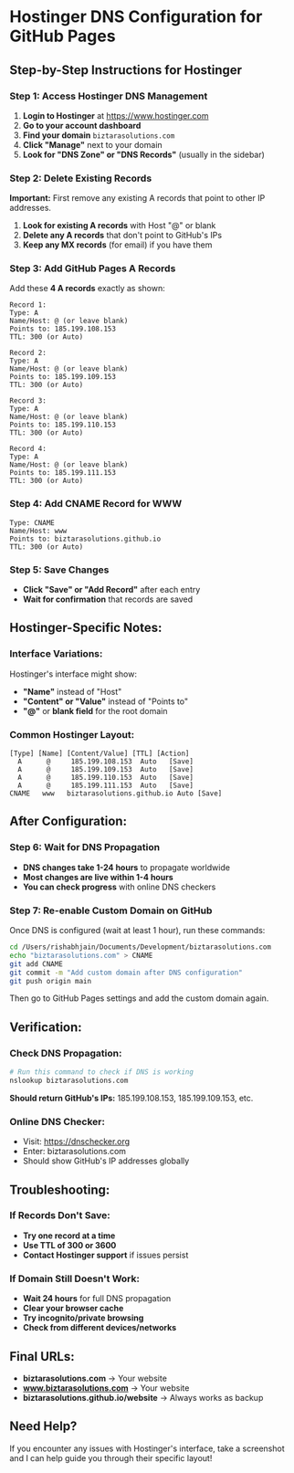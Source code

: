 # Hostinger DNS Configuration for GitHub Pages

## Step-by-Step Instructions for Hostinger

### Step 1: Access Hostinger DNS Management
1. **Login to Hostinger** at https://www.hostinger.com
2. **Go to your account dashboard**
3. **Find your domain** `biztarasolutions.com`
4. **Click "Manage"** next to your domain
5. **Look for "DNS Zone" or "DNS Records"** (usually in the sidebar)

### Step 2: Delete Existing Records
**Important:** First remove any existing A records that point to other IP addresses.

1. **Look for existing A records** with Host "@" or blank
2. **Delete any A records** that don't point to GitHub's IPs
3. **Keep any MX records** (for email) if you have them

### Step 3: Add GitHub Pages A Records
Add these **4 A records** exactly as shown:

```
Record 1:
Type: A
Name/Host: @ (or leave blank)
Points to: 185.199.108.153
TTL: 300 (or Auto)

Record 2:
Type: A  
Name/Host: @ (or leave blank)
Points to: 185.199.109.153
TTL: 300 (or Auto)

Record 3:
Type: A
Name/Host: @ (or leave blank)
Points to: 185.199.110.153
TTL: 300 (or Auto)

Record 4:
Type: A
Name/Host: @ (or leave blank)
Points to: 185.199.111.153
TTL: 300 (or Auto)
```

### Step 4: Add CNAME Record for WWW
```
Type: CNAME
Name/Host: www
Points to: biztarasolutions.github.io
TTL: 300 (or Auto)
```

### Step 5: Save Changes
- **Click "Save" or "Add Record"** after each entry
- **Wait for confirmation** that records are saved

## Hostinger-Specific Notes:

### Interface Variations:
Hostinger's interface might show:
- **"Name"** instead of "Host"
- **"Content" or "Value"** instead of "Points to"
- **"@"** or **blank field** for the root domain

### Common Hostinger Layout:
```
[Type] [Name] [Content/Value] [TTL] [Action]
  A      @     185.199.108.153  Auto   [Save]
  A      @     185.199.109.153  Auto   [Save]
  A      @     185.199.110.153  Auto   [Save]
  A      @     185.199.111.153  Auto   [Save]
CNAME   www   biztarasolutions.github.io Auto [Save]
```

## After Configuration:

### Step 6: Wait for DNS Propagation
- **DNS changes take 1-24 hours** to propagate worldwide
- **Most changes are live within 1-4 hours**
- **You can check progress** with online DNS checkers

### Step 7: Re-enable Custom Domain on GitHub
Once DNS is configured (wait at least 1 hour), run these commands:

```bash
cd /Users/rishabhjain/Documents/Development/biztarasolutions.com
echo "biztarasolutions.com" > CNAME
git add CNAME
git commit -m "Add custom domain after DNS configuration"
git push origin main
```

Then go to GitHub Pages settings and add the custom domain again.

## Verification:

### Check DNS Propagation:
```bash
# Run this command to check if DNS is working
nslookup biztarasolutions.com
```

**Should return GitHub's IPs:** 185.199.108.153, 185.199.109.153, etc.

### Online DNS Checker:
- Visit: https://dnschecker.org
- Enter: biztarasolutions.com  
- Should show GitHub's IP addresses globally

## Troubleshooting:

### If Records Don't Save:
- **Try one record at a time**
- **Use TTL of 300 or 3600**
- **Contact Hostinger support** if issues persist

### If Domain Still Doesn't Work:
- **Wait 24 hours** for full DNS propagation
- **Clear your browser cache**
- **Try incognito/private browsing**
- **Check from different devices/networks**

## Final URLs:
- **biztarasolutions.com** → Your website
- **www.biztarasolutions.com** → Your website  
- **biztarasolutions.github.io/website** → Always works as backup

## Need Help?
If you encounter any issues with Hostinger's interface, take a screenshot and I can help guide you through their specific layout!
